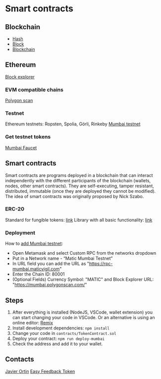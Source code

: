 # Smart contracts

## Blockchain
- [Hash](https://andersbrownworth.com/blockchain/hash)
- [Block](https://andersbrownworth.com/blockchain/block)
- [Blockchain](https://andersbrownworth.com/blockchain/blockchain)

## Ethereum
[Block explorer](https://etherscan.io)

### EVM compatible chains
[Polygon scan](https://polygonscan.com)

### Testnet
Ethereum testnets: Ropsten, Spolia, Görli, Rinkeby
[Mumbai testnet](https://mumbai.polygonscan.com)

###  Get testnet tokens
[Mumbai Faucet](https://faucet.polygon.technology)

## Smart contracts
Smart contracts are programs deployed in a blockchain that can interact independently with
the different participants of the blockchain (wallets, nodes, other smart contracts). They
are self-executing, tamper resistant, distributed, immutable (once they are deployed
they cannot be modified). The idea of smart contracts was originally proposed by Nick
Szabo.

### ERC-20
Standard for fungible tokens: [link](https://ethereum.org/en/developers/docs/standards/tokens/erc-20/)
Library with all basic functionality: [link](https://docs.openzeppelin.com/contracts/2.x/erc20)


### Deployment
How to [add Mumbai testnet](https://docs.polygon.technology/docs/develop/remix/#compile-smart-contract):
- Open Metamask and select Custom RPC from the networks dropdown
- Put in a Network name - “Matic Mumbai Testnet”
- In URL field you can add the URL as "https://rpc-mumbai.maticvigil.com"
- Enter the Chain ID: 80001
- (Optional Fields) Currency Symbol: "MATIC" and Block Explorer URL: "https://mumbai.polygonscan.com/"


## Steps
1. After everything is installed (NodeJS, VSCode, wallet extension) you can start changing your code in VSCode. Or an alternative is using an online editor: [Remix](https://remix.ethereum.org/#optimize=false&evmVersion=null&version=soljson-v0.6.6+commit.6c089d02.js&runs=200)
2. Install development dependencies: ```npm install```
3. Change your code in ```contracts/TokenContract.sol```
4. Deploy your contract: ```npm run deploy-mumbai```
5. Check the address and add it to your wallet.

## Contacts
[Javier Ortin](mailto:jortin@easyfeedbacktoken.io)
[Easy Feedback Token](https://easyfeedbacktoken.io/en/)